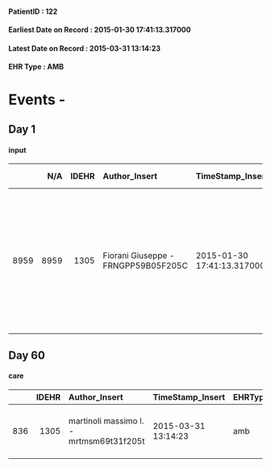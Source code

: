
#### PatientID : 122
#### Earliest Date on Record : 2015-01-30 17:41:13.317000
#### Latest Date on Record : 2015-03-31 13:14:23
#### EHR Type : AMB

# Events - 

## Day 1

#### input
|      |    N/A |   IDEHR | Author_Insert                       | TimeStamp_Insert           | EHRType   |   PatientID |   IDDigitalSignDocument | persone_vicine   |   Unnamed: 0_x.1 |   IDANAMNESI_SOCIALE | Patient   | FamigliaAltro   | Paziente_T   | FamigliaAltro_T   |   Non_Rilevabile_x.1 | Note_Non_Rilevabile_x.1   | opt_Problemi   | Note_I                                                                                                                        | ds_note_timori                                 | chk_contr_sintomi   | opt_paziente_a   | opt_famiglia_a   | opt_adeguatezza   | ds_note_ad                                                                                        | opt_paziente_solo   | ds_note_con                                     | opt_presente_assente   | Presenza_minori   | Caregiver_principale   | ds_familiari_coinv   | opt_necessario   | opt_risorse_ec   | opt_paziente_psi   | opt_Ins_vol   | ds_note_prio                                                                                                                  | opt_inv_civile   |   invalidita_perc | Needs     | Domestic partnership   | opt_indennita_acc   | opt_legge   | opt_famiglia_psi   |
|-----:|-------:|--------:|:------------------------------------|:---------------------------|:----------|------------:|------------------------:|:-----------------|-----------------:|---------------------:|:----------|:----------------|:-------------|:------------------|---------------------:|:--------------------------|:---------------|:------------------------------------------------------------------------------------------------------------------------------|:-----------------------------------------------|:--------------------|:-----------------|:-----------------|:------------------|:--------------------------------------------------------------------------------------------------|:--------------------|:------------------------------------------------|:-----------------------|:------------------|:-----------------------|:---------------------|:-----------------|:-----------------|:-------------------|:--------------|:------------------------------------------------------------------------------------------------------------------------------|:-----------------|------------------:|:----------|:-----------------------|:--------------------|:------------|:-------------------|
| 8959 |   8959 |    1305 | Fiorani Giuseppe - FRNGPP59B05F205C | 2015-01-30 17:41:13.317000 | AMB       |         122 |                   11216 | N/A              |              136 |                   91 | Si#1      | Si#1            | No#0         | Si#1              |                    0 | NR                        | Si#1           | Famiglia informata della terminalit√†. Il pz sa della diagnosi e della prognosi infausta: ha attuato meccanismi di rimozione. | La famiglia vorrebbe il controllo dei sintomi. | controllo sintomi#0 | Indefinite#2     | Congruenti#1     | Si#1              | Sembrerebbero sufficienti le risorse a disposizione: presente una rete amicale e familiare ampia. | No#0                | Il pz al momento vive con amici di vecchia data | Presente#1             | No#0              | Amica Rita             | Grandchildren        | Si#1             | Adeguate#1       | No#0               | Si#1          | Il bisogno espresso √® a livello clinico assistenziale. E' stato spiegato il senso dell'assistenza ed il setting domiciliare. | Si#1             |               100 | Clinici#0 | Altro#4                | No#0                | No#0        | No#0               |


## Day 60

#### care
|     |   IDEHR | Author_Insert                           | TimeStamp_Insert    | EHRType   |   PatientID |   IDGESTIONE_AUSILI |   ds_ncons |   ds_nbolla | dt_consegna         |   ds_nritiro | dt_ritiro           |   opt_annulla_consegna | dt_Ric_consegna     | dt_ric_cons_forn    | dt_ric_ritiro       | dt_ric_ritiro_forn   | opt_ausilio                          |
|----:|--------:|:----------------------------------------|:--------------------|:----------|------------:|--------------------:|-----------:|------------:|:--------------------|-------------:|:--------------------|-----------------------:|:--------------------|:--------------------|:--------------------|:---------------------|:-------------------------------------|
| 836 |    1305 | martinoli massimo l. - mrtmsm69t31f205t | 2015-03-31 13:14:23 | amb       |         122 |                 679 |      24532 |         108 | 2015-01-29 00:00:00 |        24580 | 2015-02-05 00:00:00 |                      0 | 2015-01-27 00:00:00 | 2015-01-28 00:00:00 | 2015-02-03 00:00:00 | 2015-02-03 00:00:00  | 2 tips walker 2 wheels (walker) # 10 |


